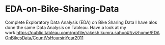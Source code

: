 # EDA-on-Bike-Sharing-Data
Complete Exploratory Data Analysis (EDA) on Bike Sharing Data
I have alos done the same Data Analysis on Tableau.
Have a look at my work.https://public.tableau.com/profile/rakesh.kumra.sahoo#!/vizhome/EDAOnBikesData/CountVsHoursinYear2011
